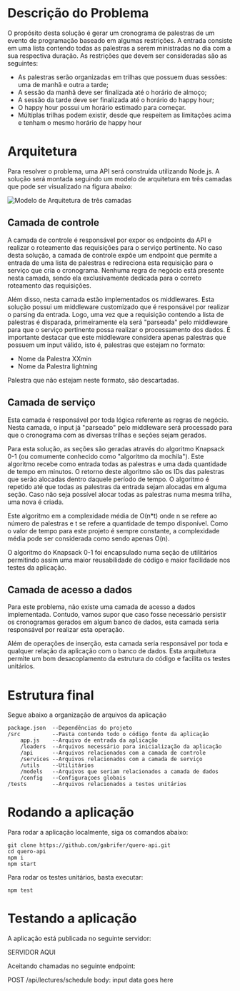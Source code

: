 # Descrição do Problema

O propósito desta solução é gerar um cronograma de palestras de um evento de programação
baseado em algumas restrições. A entrada consiste em uma lista contendo todas as palestras a
serem ministradas no dia com a sua respectiva duração. As restrições que devem ser
consideradas são as seguintes:

- As palestras serão organizadas em trilhas que possuem duas sessões: uma de manhã e outra
  a tarde;
- A sessão da manhã deve ser finalizada até o horário de almoço;
- A sessão da tarde deve ser finalizada até o horário do happy hour;
- O happy hour possui um horário estimado para começar.
- Múltiplas trilhas podem existir, desde que respeitem as limitações acima e tenham o mesmo
  horário de happy hour

# Arquitetura

Para resolver o problema, uma API será construída utilizando Node.js. A solução será montada
seguindo um modelo de arquitetura em três camadas que pode ser visualizado na figura
abaixo:

![Modelo de Arquitetura de três camadas](https://ibb.co/LxCYBV1)

## Camada de controle

A camada de controle é responsável por expor os endpoints da API e realizar o roteamento das
requisições para o serviço pertinente. No caso desta solução, a camada de controle expõe um
endpoint que permite a entrada de uma lista de palestras e redireciona esta requisição para o
serviço que cria o cronograma. Nenhuma regra de negócio está presente nesta camada, sendo
ela exclusivamente dedicada para o correto roteamento das requisições.

Além disso, nesta camada estão implementados os middlewares. Esta solução possui um
middleware customizado que é responsável por realizar o parsing da entrada. Logo, uma vez
que a requisição contendo a lista de palestras é disparada, primeiramente ela será &quot;parseada&quot;
pelo middleware para que o serviço pertinente possa realizar o processamento dos dados. É
importante destacar que este middleware considera apenas palestras que possuem um input
válido, isto é, palestras que estejam no formato:

- Nome da Palestra XXmin
- Nome da Palestra lightning

Palestra que não estejam neste formato, são descartadas.

## Camada de serviço

Esta camada é responsável por toda lógica referente as regras de negócio. Nesta camada, o
input já &quot;parseado&quot; pelo middleware será processado para que o cronograma com as diversas
trilhas e seções sejam gerados.

Para esta solução, as seções são geradas através do algoritmo Knapsack 0-1 (ou comumente
conhecido como &quot;algoritmo da mochila&quot;). Este algoritmo recebe como entrada todas as
palestras e uma dada quantidade de tempo em minutos. O retorno deste algoritmo são os IDs
das palestras que serão alocadas dentro daquele período de tempo. O algoritmo é repetido até
que todas as palestras da entrada sejam alocadas em alguma seção. Caso não seja possível
alocar todas as palestras numa mesma trilha, uma nova é criada.

Este algoritmo em a complexidade média de O(n\*t) onde n se refere ao número de palestras e
t se refere a quantidade de tempo disponível. Como o valor de tempo para este projeto é
sempre constante, a complexidade média pode ser considerada como sendo apenas O(n).

O algoritmo do Knapsack 0-1 foi encapsulado numa seção de utilitários permitindo assim uma
maior reusabilidade de código e maior facilidade nos testes da aplicação.

## Camada de acesso a dados

Para este problema, não existe uma camada de acesso a dados implementada. Contudo,
vamos supor que caso fosse necessário persistir os cronogramas gerados em algum banco de
dados, esta camada seria responsável por realizar esta operação.

Além de operações de inserção, esta camada seria responsável por toda e qualquer relação da
aplicação com o banco de dados. Esta arquitetura permite um bom desacoplamento da
estrutura do código e facilita os testes unitários.

# Estrutura final

Segue abaixo a organização de arquivos da aplicação

```
package.json  --Dependências do projeto
/src          --Pasta contendo todo o código fonte da aplicação
    app.js    --Arquivo de entrada da aplicação
    /loaders  --Arquivos necessário para inicialização da aplicação
    /api      --Arquivos relacionados com a camada de controle
    /services --Arquivos relacionados com a camada de serviço
    /utils    --Utilitários
    /models   --Arquivos que seriam relacionados a camada de dados
    /config   --Configuraçoes globais
/tests        --Arquivos relacionados a testes unitários
```

# Rodando a aplicação

Para rodar a aplicação localmente, siga os comandos abaixo:

```
git clone https://github.com/gabrifer/quero-api.git
cd quero-api
npm i
npm start
```

Para rodar os testes unitários, basta executar:

```
npm test
```

# Testando a aplicação

A aplicação está publicada no seguinte servidor:

SERVIDOR AQUI

Aceitando chamadas no seguinte endpoint:

POST /api/lectures/schedule
body: input data goes here
